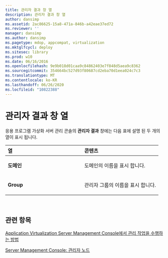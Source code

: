 ```yaml
---
title: 관리자 결과 창 열
description: 관리자 결과 창 열
author: dansimp
ms.assetid: 2ac86625-15a8-471a-846b-a42eae37ed72
ms.reviewer: ''
manager: dansimp
ms.author: dansimp
ms.pagetype: mdop, appcompat, virtualization
ms.mktglfcycl: deploy
ms.sitesec: library
ms.prod: w10
ms.date: 06/16/2016
ms.openlocfilehash: 9e9b018d01caa9c84862403e7f848d5aea9c8362
ms.sourcegitcommit: 354664bc527d93f80687cd2eba70d1eea024c7c3
ms.translationtype: MT
ms.contentlocale: ko-KR
ms.lasthandoff: 06/26/2020
ms.locfileid: "10822388"
---
```

# 관리자 결과 창 열


응용 프로그램 가상화 서버 관리 콘솔의 **관리자 결과** 창에는 다음 표에 설명 된 두 개의 열이 표시 됩니다.

<table>
<colgroup>
<col width="50%" />
<col width="50%" />
</colgroup>
<thead>
<tr class="header">
<th align="left">열</th>
<th align="left">콘텐츠</th>
</tr>
</thead>
<tbody>
<tr class="odd">
<td align="left"><p><strong>도메인</strong></p></td>
<td align="left"><p>도메인의 이름을 표시 합니다.</p></td>
</tr>
<tr class="even">
<td align="left"><p><strong>Group</strong></p></td>
<td align="left"><p>관리자 그룹의 이름을 표시 합니다.</p></td>
</tr>
</tbody>
</table>

 

## 관련 항목


[Application Virtualization Server Management Console에서 관리 작업을 수행하는 방법](how-to-perform-administrative-tasks-in-the-application-virtualization-server-management-console.md)

[Server Management Console: 관리자 노드](server-management-console-administrators-node.md)

 

 






